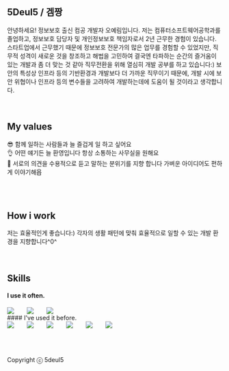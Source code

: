 ## 5Deul5 / 겜짱
안녕하세요! 정보보호 출신 컴공 개발자 오예림입니다. 저는 컴퓨터소프트웨어공학과를 졸업하고, 정보보호 담당자 및 개인정보보호 책임자로서 2년 근무한 경험이 있습니다.
스타트업에서 근무했기 때문에 정보보호 전문가의 많은 업무를 경험할 수 있었지만, 직무적 성격이 새로운 것을 창조하고 해법을 고민하여 결국엔 타파하는 순간의 즐거움이 있는 개발과 좀 더 맞는 것 같아 직무전환을 위해 열심히 개발 공부를 하고 있습니다:)
보안의 특성상 인프라 등의 기반환경과 개발보다 더 가까운 직무이기 때문에, 개발 시에 보안 위협이나 인프라 등의 변수들을 고려하여 개발하는데에 도움이 될 것이라고 생각합니다.
<br />
<br />
<br />
## My values
😎 함께 일하는 사람들과 늘 즐겁게 일 하고 싶어요<br />
👌 어떤 얘기든 늘 환영입니다 항상 소통하는 사무실을 원해요<br />
🦻 서로의 의견을 수용적으로 듣고 말하는 분위기를 지향 합니다 가벼운 아이디어도 편하게 이야기해욥<br />
<br />
<br />
<br />
## How i work
저는 효율적인게 좋습니다:) 각자의 생활 패턴에 맞춰 효율적으로 일할 수 있는 개발 환경을 지향합니다^0^
<br />
<br />
<br />
## Skills
#### I use it often.
<div style="display:flex;gap:30px;flex-wrap:wrap;">
  <img src="https://img.shields.io/badge/js-F7DF1E?style=for-the-badge&logo=javascript&logoColor=black">
  <img src="https://img.shields.io/badge/react-61DAFB?style=for-the-badge&logo=react&logoColor=black">
  <img src="https://img.shields.io/badge/MySQL-4479A1?style=for-the-badge&logo=mysql&logoColor=white">
</div>
#### I've used it before.
<div style="display:flex;gap:30px;flex-wrap:wrap;">
   <img src="https://img.shields.io/badge/Android-3DDC84?style=for-the-badge&logo=android&logoColor=white">
  <img src="https://img.shields.io/badge/Java-007396?style=for-the-badge&logo=Java&logoColor=white">
  <img src="https://img.shields.io/badge/Docker-2496ED?style=for-the-badge&logo=Docker&logoColor=white">
  <img src="https://img.shields.io/badge/Kubernetes-326CE5?style=for-the-badge&logo=Kubernetes&logoColor=white">
  <img src="https://img.shields.io/badge/Logstash-005571?style=for-the-badge&logo=Logstash&logoColor=white">
  <img src="https://img.shields.io/badge/AWS-232F3E?style=for-the-badge&logo=amazonaws&logoColor=white">
</div>
<br />
<br />
<br />

Copyright ⓒ 5deul5